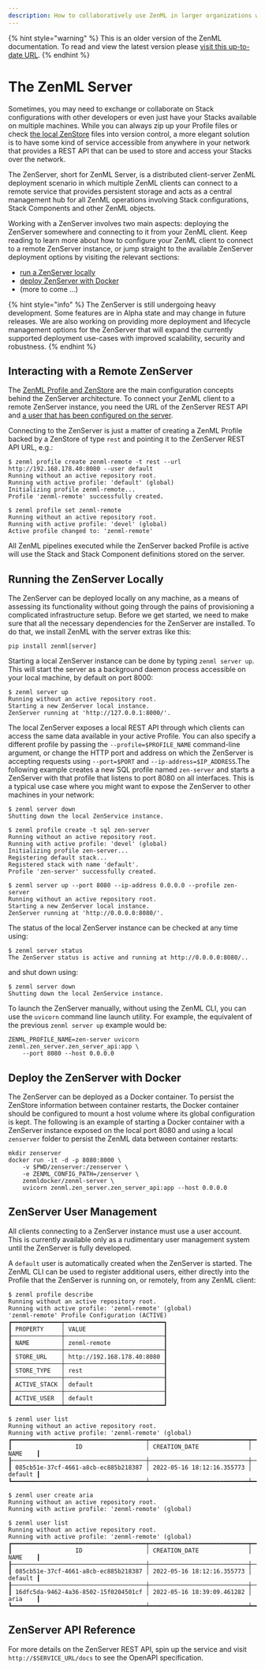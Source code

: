 ```yaml
---
description: How to collaboratively use ZenML in larger organizations with the ZenServer
---
```


{% hint style="warning" %}
This is an older version of the ZenML documentation. To read and view the latest version please [visit this up-to-date URL](https://docs.zenml.io).
{% endhint %}


# The ZenML Server

Sometimes, you may need to exchange or collaborate on Stack configurations with
other developers or even just have your Stacks available on multiple machines.
While you can always zip up your Profile files or check [the local ZenStore](./zenml-store.md)
files into version control, a more elegant solution is to have some kind of service
accessible from anywhere in your network that provides a REST API that can be
used to store and access your Stacks over the network.

The ZenServer, short for ZenML Server, is a distributed client-server ZenML
deployment scenario in which multiple ZenML clients can connect to a remote
service that provides persistent storage and acts as a central management hub
for all ZenML operations involving Stack configurations, Stack Components and
other ZenML objects.

Working with a ZenServer involves two main aspects: deploying the ZenServer
somewhere and connecting to it from your ZenML client. Keep reading to
learn more about how to configure your ZenML client to connect to a remote
ZenServer instance, or jump straight to the available ZenServer deployment
options by visiting the relevant sections:

* [run a ZenServer locally](#running-the-zenserver-locally)
* [deploy ZenServer with Docker](#deploy-the-zenserver-with-docker)
* (more to come ...)


{% hint style="info" %}
The ZenServer is still undergoing heavy development. Some features are in Alpha
state and may change in future releases. We are also working on providing more
deployment and lifecycle management options for the ZenServer that will
expand the currently supported deployment use-cases with improved scalability,
security and robustness.
{% endhint %}

## Interacting with a Remote ZenServer

The [ZenML Profile and ZenStore](./zenml-store.md) are the main configuration
concepts behind the ZenServer architecture. To connect your ZenML client to a
remote ZenServer instance, you need the URL of the ZenServer REST API and
[a user that has been configured on the server](#zenserver-user-management).

Connecting to the ZenServer is just a matter of creating a ZenML Profile backed
by a ZenStore of type `rest` and pointing it to the ZenServer REST API URL, e.g.:

```
$ zenml profile create zenml-remote -t rest --url http://192.168.178.40:8080 --user default
Running without an active repository root.
Running with active profile: 'default' (global)
Initializing profile zenml-remote...
Profile 'zenml-remote' successfully created.

$ zenml profile set zenml-remote 
Running without an active repository root.
Running with active profile: 'devel' (global)
Active profile changed to: 'zenml-remote'
```

All ZenML pipelines executed while the ZenServer backed Profile is active will
use the Stack and Stack Component definitions stored on the server.

## Running the ZenServer Locally

The ZenServer can be deployed locally on any machine, as a means of assessing
its functionality without going through the pains of provisioning a complicated
infrastructure setup. Before we get started, we need to make sure that all the 
necessary dependencies for the ZenServer are installed. To do that, we install 
ZenML with the server extras like this:
```
pip install zenml[server]
```

Starting a local ZenServer instance can be done by typing
`zenml server up`. This will start the server as a background daemon process
accessible on your local machine, by default on port 8000:

```
$ zenml server up
Running without an active repository root.
Starting a new ZenServer local instance.
ZenServer running at 'http://127.0.0.1:8000/'.
```

The local ZenServer exposes a local REST API through which clients can access
the same data available in your active Profile. You can also specify a different
profile by passing the `--profile=$PROFILE_NAME` command-line argument, or change
the HTTP port and address on which the ZenServer is accepting requests using
`--port=$PORT` and `--ip-address=$IP_ADDRESS`.The following example creates
a new SQL profile named `zen-server` and starts a ZenServer with that profile
that listens to port 8080 on all interfaces. This is a typical use case
where you might want to expose the ZenServer to other machines in your network:

```
$ zenml server down
Shutting down the local ZenService instance.

$ zenml profile create -t sql zen-server
Running without an active repository root.
Running with active profile: 'devel' (global)
Initializing profile zen-server...
Registering default stack...
Registered stack with name 'default'.
Profile 'zen-server' successfully created.

$ zenml server up --port 8080 --ip-address 0.0.0.0 --profile zen-server
Running without an active repository root.
Starting a new ZenServer local instance.
ZenServer running at 'http://0.0.0.0:8080/'.
```

The status of the local ZenServer instance can be checked at any time using:

```
$ zenml server status
The ZenServer status is active and running at http://0.0.0.0:8080/..
```

and shut down using:

```
$ zenml server down
Shutting down the local ZenService instance.
```

To launch the ZenServer manually, without using the ZenML CLI, you can use the
`uvicorn` command line launch utility. For example, the equivalent of the
previous `zenml server up` example would be: 

```
ZENML_PROFILE_NAME=zen-server uvicorn zenml.zen_server.zen_server_api:app \
    --port 8080 --host 0.0.0.0
```

## Deploy the ZenServer with Docker

The ZenServer can be deployed as a Docker container. To persist the ZenStore
information between container restarts, the Docker container should be
configured to mount a host volume where its global configuration is kept.
The following is an example of starting a Docker container with a ZenServer
instance exposed on the local port 8080 and using a local `zenserver` folder
to persist the ZenML data between container restarts:

```
mkdir zenserver
docker run -it -d -p 8080:8000 \
    -v $PWD/zenserver:/zenserver \
    -e ZENML_CONFIG_PATH=/zenserver \
    zenmldocker/zenml-server \
    uvicorn zenml.zen_server.zen_server_api:app --host 0.0.0.0
```

## ZenServer User Management

All clients connecting to a ZenServer instance must use a user account. This is
currently available only as a rudimentary user management system until the
ZenServer is fully developed.

A `default` user is automatically created when the ZenServer is started. The
ZenML CLI can be used to register additional users, either directly into the
Profile that the ZenServer is running on, or remotely, from any ZenML client:

```
$ zenml profile describe
Running without an active repository root.
Running with active profile: 'zenml-remote' (global)
'zenml-remote' Profile Configuration (ACTIVE)
┏━━━━━━━━━━━━━━┯━━━━━━━━━━━━━━━━━━━━━━━━━━━━┓
┃ PROPERTY     │ VALUE                      ┃
┠──────────────┼────────────────────────────┨
┃ NAME         │ zenml-remote               ┃
┠──────────────┼────────────────────────────┨
┃ STORE_URL    │ http://192.168.178.40:8080 ┃
┠──────────────┼────────────────────────────┨
┃ STORE_TYPE   │ rest                       ┃
┠──────────────┼────────────────────────────┨
┃ ACTIVE_STACK │ default                    ┃
┠──────────────┼────────────────────────────┨
┃ ACTIVE_USER  │ default                    ┃
┗━━━━━━━━━━━━━━┷━━━━━━━━━━━━━━━━━━━━━━━━━━━━┛

$ zenml user list
Running without an active repository root.
Running with active profile: 'zenml-remote' (global)
┏━━━━━━━━━━━━━━━━━━━━━━━━━━━━━━━━━━━━━━┯━━━━━━━━━━━━━━━━━━━━━━━━━━━━┯━━━━━━━━━┓
┃                  ID                  │ CREATION_DATE              │ NAME    ┃
┠──────────────────────────────────────┼────────────────────────────┼─────────┨
┃ 085cb51e-37cf-4661-a8cb-ec885b218387 │ 2022-05-16 18:12:16.355773 │ default ┃
┗━━━━━━━━━━━━━━━━━━━━━━━━━━━━━━━━━━━━━━┷━━━━━━━━━━━━━━━━━━━━━━━━━━━━┷━━━━━━━━━┛

$ zenml user create aria
Running without an active repository root.
Running with active profile: 'zenml-remote' (global)

$ zenml user list
Running without an active repository root.
Running with active profile: 'zenml-remote' (global)
┏━━━━━━━━━━━━━━━━━━━━━━━━━━━━━━━━━━━━━━┯━━━━━━━━━━━━━━━━━━━━━━━━━━━━┯━━━━━━━━━┓
┃                  ID                  │ CREATION_DATE              │ NAME    ┃
┠──────────────────────────────────────┼────────────────────────────┼─────────┨
┃ 085cb51e-37cf-4661-a8cb-ec885b218387 │ 2022-05-16 18:12:16.355773 │ default ┃
┠──────────────────────────────────────┼────────────────────────────┼─────────┨
┃ 16dfc5da-9462-4a36-8502-15f0204501cf │ 2022-05-16 18:39:09.461282 │ aria    ┃
┗━━━━━━━━━━━━━━━━━━━━━━━━━━━━━━━━━━━━━━┷━━━━━━━━━━━━━━━━━━━━━━━━━━━━┷━━━━━━━━━┛
```

## ZenServer API Reference

For more details on the ZenServer REST API, spin up the service and visit
`http://$SERVICE_URL/docs` to see the OpenAPI specification.
